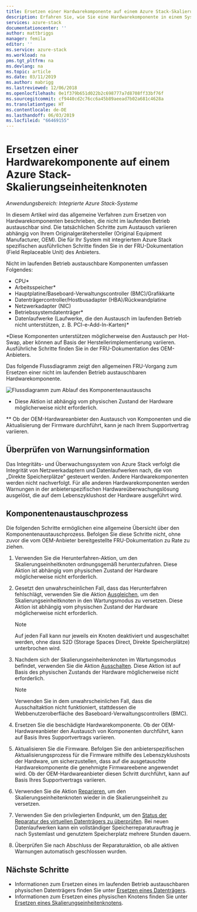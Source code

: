```yaml
---
title: Ersetzen einer Hardwarekomponente auf einem Azure Stack-Skalierungseinheitenknoten | Microsoft-Dokumentation
description: Erfahren Sie, wie Sie eine Hardwarekomponente in einem System mit integriertem Azure Stack ersetzen.
services: azure-stack
documentationcenter: ''
author: mattbriggs
manager: femila
editor: ''
ms.service: azure-stack
ms.workload: na
pms.tgt_pltfrm: na
ms.devlang: na
ms.topic: article
ms.date: 03/11/2019
ms.author: mabrigg
ms.lastreviewed: 12/06/2018
ms.openlocfilehash: 0e1f379b651d022b2c698777a7d8708ff33bf76f
ms.sourcegitcommit: cf9440cd2c76cc6a45b89aeead7b02a681c4628a
ms.translationtype: HT
ms.contentlocale: de-DE
ms.lasthandoff: 06/03/2019
ms.locfileid: "66469155"
---
```

# <a name="replace-a-hardware-component-on-an-azure-stack-scale-unit-node"></a>Ersetzen einer Hardwarekomponente auf einem Azure Stack-Skalierungseinheitenknoten

*Anwendungsbereich: Integrierte Azure Stack-Systeme*

In diesem Artikel wird das allgemeine Verfahren zum Ersetzen von Hardwarekomponenten beschrieben, die nicht im laufenden Betrieb austauschbar sind. Die tatsächlichen Schritte zum Austausch variieren abhängig von Ihrem Originalgerätehersteller (Original Equipment Manufacturer, OEM). Die für Ihr System mit integriertem Azure Stack spezifischen ausführlichen Schritte finden Sie in der FRU-Dokumentation (Field Replaceable Unit) des Anbieters.

Nicht im laufenden Betrieb austauschbare Komponenten umfassen Folgendes:

- CPU*
- Arbeitsspeicher*
- Hauptplatine/Baseboard-Verwaltungscontroller (BMC)/Grafikkarte
- Datenträgercontroller/Hostbusadapter (HBA)/Rückwandplatine
- Netzwerkadapter (NIC)
- Betriebssystemdatenträger*
- Datenlaufwerke (Laufwerke, die den Austausch im laufenden Betrieb nicht unterstützen, z. B. PCI-e-Add-In-Karten)*

*Diese Komponenten unterstützen möglicherweise den Austausch per Hot-Swap, aber können auf Basis der Herstellerimplementierung variieren. Ausführliche Schritte finden Sie in der FRU-Dokumentation des OEM-Anbieters.

Das folgende Flussdiagramm zeigt den allgemeinen FRU-Vorgang zum Ersetzen einer nicht im laufenden Betrieb austauschbaren Hardwarekomponente.

![Flussdiagramm zum Ablauf des Komponentenaustauschs](media/azure-stack-replace-component/replacecomponentflow.PNG)

* Diese Aktion ist abhängig vom physischen Zustand der Hardware möglicherweise nicht erforderlich.

** Ob der OEM-Hardwareanbieter den Austausch von Komponenten und die Aktualisierung der Firmware durchführt, kann je nach Ihrem Supportvertrag variieren.

## <a name="review-alert-information"></a>Überprüfen von Warnungsinformation

Das Integritäts- und Überwachungssystem von Azure Stack verfolgt die Integrität von Netzwerkadaptern und Datenlaufwerken nach, die von „Direkte Speicherplätze“ gesteuert werden. Andere Hardwarekomponenten werden nicht nachverfolgt. Für alle anderen Hardwarekomponenten werden Warnungen in der anbieterspezifischen Hardwareüberwachungslösung ausgelöst, die auf dem Lebenszyklushost der Hardware ausgeführt wird.  

## <a name="component-replacement-process"></a>Komponentenaustauschprozess

Die folgenden Schritte ermöglichen eine allgemeine Übersicht über den Komponentenaustauschprozess. Befolgen Sie diese Schritte nicht, ohne zuvor die vom OEM-Anbieter bereitgestellte FRU-Dokumentation zu Rate zu ziehen.

1. Verwenden Sie die Herunterfahren-Aktion, um den Skalierungseinheitknoten ordnungsgemäß herunterzufahren. Diese Aktion ist abhängig vom physischen Zustand der Hardware möglicherweise nicht erforderlich.

2. Gesetzt den unwahrscheinlichen Fall, dass das Herunterfahren fehlschlägt, verwenden Sie die Aktion [Ausgleichen](azure-stack-node-actions.md#drain), um den Skalierungseinheitknoten in den Wartungsmodus zu versetzen. Diese Aktion ist abhängig vom physischen Zustand der Hardware möglicherweise nicht erforderlich.

   > [!NOTE]  
   > Auf jeden Fall kann nur jeweils ein Knoten deaktiviert und ausgeschaltet werden, ohne dass S2D (Storage Spaces Direct, Direkte Speicherplätze) unterbrochen wird.

3. Nachdem sich der Skalierungseinheitenknoten im Wartungsmodus befindet, verwenden Sie die Aktion [Ausschalten](azure-stack-node-actions.md#scale-unit-node-actions). Diese Aktion ist auf Basis des physischen Zustands der Hardware möglicherweise nicht erforderlich.

   > [!NOTE]  
   > Verwenden Sie in dem unwahrscheinlichen Fall, dass die Ausschaltaktion nicht funktioniert, stattdessen die Webbenutzeroberfläche des Baseboard-Verwaltungscontrollers (BMC).

4. Ersetzen Sie die beschädigte Hardwarekomponente. Ob der OEM-Hardwareanbieter den Austausch von Komponenten durchführt, kann auf Basis Ihres Supportvertrags variieren.  
5. Aktualisieren Sie die Firmware. Befolgen Sie den anbieterspezifischen Aktualisierungsprozess für die Firmware mithilfe des Lebenszyklushosts der Hardware, um sicherzustellen, dass auf die ausgetauschte Hardwarekomponente die genehmigte Firmwareebene angewendet wird. Ob der OEM-Hardwareanbieter diesen Schritt durchführt, kann auf Basis Ihres Supportvertrags variieren.  
6. Verwenden Sie die Aktion [Reparieren](azure-stack-node-actions.md#scale-unit-node-actions), um den Skalierungseinheitenknoten wieder in die Skalierungseinheit zu versetzen.
7. Verwenden Sie den privilegierten Endpunkt, um den [Status der Reparatur des virtuellen Datenträgers zu überprüfen](azure-stack-replace-disk.md#check-the-status-of-virtual-disk-repair-using-the-privileged-endpoint). Bei neuen Datenlaufwerken kann ein vollständiger Speicherreparaturauftrag je nach Systemlast und genutztem Speicherplatz mehrere Stunden dauern.
8. Überprüfen Sie nach Abschluss der Reparaturaktion, ob alle aktiven Warnungen automatisch geschlossen wurden.

## <a name="next-steps"></a>Nächste Schritte

- Informationen zum Ersetzen eines im laufenden Betrieb austauschbaren physischen Datenträgers finden Sie unter [Ersetzen eines Datenträgers](azure-stack-replace-disk.md).
- Informationen zum Ersetzen eines physischen Knotens finden Sie unter [Ersetzen eines Skalierungseinheitenknotens](azure-stack-replace-node.md).

